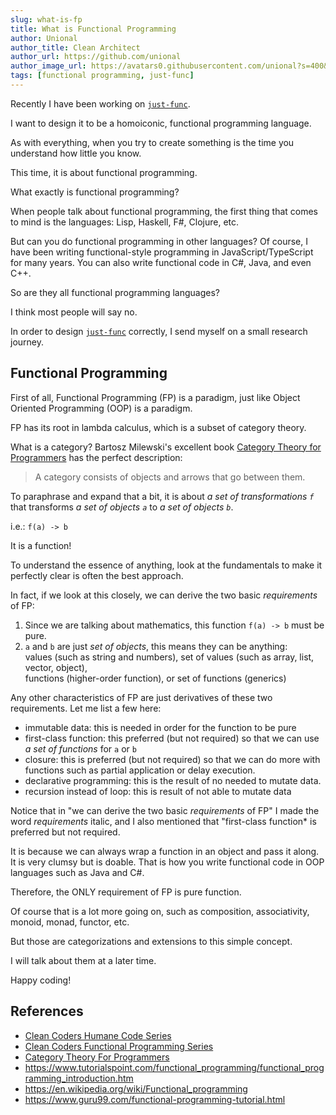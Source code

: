 ```yaml
---
slug: what-is-fp
title: What is Functional Programming
author: Unional
author_title: Clean Architect
author_url: https://github.com/unional
author_image_url: https://avatars0.githubusercontent.com/unional?s=400&v=4
tags: [functional programming, just-func]
---
```


Recently I have been working on [`just-func`](https://github.com/justland/just-func).

I want to design it to be a homoiconic, functional programming language.

As with everything,
when you try to create something is the time you understand how little you know.

This time, it is about functional programming.

What exactly is functional programming?

When people talk about functional programming,
the first thing that comes to mind is the languages: Lisp, Haskell, F#, Clojure, etc.

But can you do functional programming in other languages?
Of course,
I have been writing functional-style programming in JavaScript/TypeScript for many years.
You can also write functional code in C#, Java, and even C++.

So are they all functional programming languages?

I think most people will say no.

In order to design [`just-func`](https://github.com/justland/just-func) correctly,
I send myself on a small research journey.

## Functional Programming

First of all, Functional Programming (FP) is a paradigm,
just like Object Oriented Programming (OOP) is a paradigm.

FP has its root in lambda calculus, which is a subset of category theory.

What is a category?
Bartosz Milewski's excellent book [Category Theory for Programmers][category-theory-for-programmers] has the perfect description:

> A category consists of objects and arrows that go between them.

To paraphrase and expand that a bit,
it is about *a set of transformations `f`* that transforms *a set of objects `a`* to *a set of objects `b`*.

i.e.: `f(a) -> b`

It is a function!

To understand the essence of anything,
look at the fundamentals to make it perfectly clear is often the best approach.

In fact, if we look at this closely,
we can derive the two basic *requirements* of FP:

1. Since we are talking about mathematics, this function `f(a) -> b` must be pure.
2. `a` and `b` are just *set of objects*, this means they can be anything:\
   values (such as string and numbers), set of values (such as array, list, vector, object),\
   functions (higher-order function), or set of functions (generics)

Any other characteristics of FP are just derivatives of these two requirements.
Let me list a few here:

- immutable data: this is needed in order for the function to be pure
- first-class function: this preferred (but not required) so that we can use *a set of functions* for `a` or `b`
- closure: this is preferred (but not required) so that we can do more with functions such as partial application or delay execution.
- declarative programming: this is the result of no needed to mutate data.
- recursion instead of loop: this is result of not able to mutate data

Notice that in "we can derive the two basic *requirements* of FP" I made the word *requirements* italic,
and I also mentioned that "first-class function* is preferred but not required.

It is because we can always wrap a function in an object and pass it along.
It is very clumsy but is doable.
That is how you write functional code in OOP languages such as Java and C#.

Therefore, the ONLY requirement of FP is pure function.

Of course that is a lot more going on, such as composition, associativity, monoid, monad, functor, etc.

But those are categorizations and extensions to this simple concept.

I will talk about them at a later time.

Happy coding!

## References

- [Clean Coders Humane Code Series](https://cleancoders.com/series/humane-code-real)
- [Clean Coders Functional Programming Series](https://cleancoders.com/series/clean-code/functional-programming)
- [Category Theory For Programmers][category-theory-for-programmers]
- <https://www.tutorialspoint.com/functional_programming/functional_programming_introduction.htm>
- <https://en.wikipedia.org/wiki/Functional_programming>
- <https://www.guru99.com/functional-programming-tutorial.html>

[category-theory-for-programmers]: https://bartoszmilewski.com/2014/10/28/category-theory-for-programmers-the-preface/
